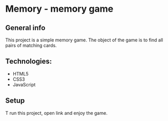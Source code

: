 # Memory - memory game

## General info

This project is a simple memory game. The object of the game is to find all pairs of matching cards.

## Technologies:

-   HTML5
-   CSS3
-   JavaScript

## Setup

T run this project, open link and enjoy the game.
